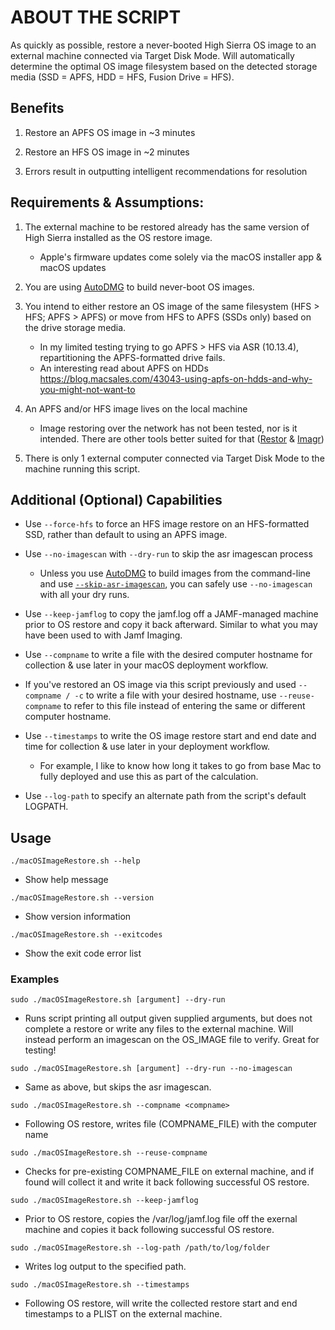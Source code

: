 
# ABOUT THE SCRIPT

As quickly as possible, restore a never-booted High Sierra OS image to an external machine
connected via Target Disk Mode.  Will automatically determine the optimal OS image filesystem
based on the detected storage media (SSD = APFS, HDD = HFS, Fusion Drive = HFS).

## Benefits

1. Restore an APFS OS image in ~3 minutes

2. Restore an HFS OS image in ~2 minutes

3. Errors result in outputting intelligent recommendations for resolution

## Requirements & Assumptions:

1. The external machine to be restored already has the same version of High Sierra installed
as the OS restore image.
	- Apple's firmware updates come solely via the macOS installer app & macOS updates

2. You are using [AutoDMG](https://github.com/MagerValp/AutoDMG) to build never-boot OS images.

3. You intend to either restore an OS image of the same filesystem (HFS > HFS; APFS > APFS)
or move from HFS to APFS (SSDs only) based on the drive storage media.
	- In my limited testing trying to go APFS > HFS via ASR (10.13.4), repartitioning the APFS-formatted drive fails.
	- An interesting read about APFS on HDDs https://blog.macsales.com/43043-using-apfs-on-hdds-and-why-you-might-not-want-to

4. An APFS and/or HFS image lives on the local machine
	- Image restoring over the network has not been tested, nor is it intended. There are other tools better suited for that ([Restor](https://github.com/google/restor) & [Imagr](https://github.com/grahamgilbert/imagr))

5. There is only 1 external computer connected via Target Disk Mode to the machine running this script.  

## Additional (Optional) Capabilities

- Use `--force-hfs` to force an HFS image restore on an HFS-formatted SSD, rather than default to using an APFS image.

- Use `--no-imagescan` with `--dry-run` to skip the asr imagescan process
	- Unless you use [AutoDMG](https://github.com/MagerValp/AutoDMG) to build images from the command-line and use [`--skip-asr-imagescan`](https://github.com/MagerValp/AutoDMG/issues/144), you can safely use `--no-imagescan` with all your dry runs.

- Use `--keep-jamflog` to copy the jamf.log off a JAMF-managed machine prior to OS restore and copy it back afterward. Similar to what you may have been used to with Jamf Imaging.

- Use `--compname` to write a file with the desired computer hostname for collection & use later in your macOS deployment workflow.

- If you've restored an OS image via this script previously and used `--compname / -c` to write a file with your desired hostname, use `--reuse-compname` to refer to this file instead of entering the same or different computer hostname.

- Use `--timestamps` to write the OS image restore start and end date and time for collection & use later in your deployment workflow.
	- For example, I like to know how long it takes to go from base Mac to fully deployed and use this as part of the calculation.

- Use `--log-path` to specify an alternate path from the script's default LOGPATH.

## Usage

`./macOSImageRestore.sh --help`
- Show help message

`./macOSImageRestore.sh --version`
- Show version information

`./macOSImageRestore.sh --exitcodes`
- Show the exit code error list

### Examples

`sudo ./macOSImageRestore.sh [argument] --dry-run`
- Runs script printing all output given supplied arguments, but does not complete a restore or write any files to the external machine. Will instead perform an imagescan on the OS_IMAGE file to verify. Great for testing!

`sudo ./macOSImageRestore.sh [argument] --dry-run --no-imagescan`
- Same as above, but skips the asr imagescan.

`sudo ./macOSImageRestore.sh --compname <compname>`
- Following OS restore, writes file (COMPNAME_FILE) with the computer name

`sudo ./macOSImageRestore.sh --reuse-compname`
- Checks for pre-existing COMPNAME_FILE on external machine, and if found will collect it and write it back following successful OS restore.

`sudo ./macOSImageRestore.sh --keep-jamflog`
- Prior to OS restore, copies the /var/log/jamf.log file off the exernal machine and copies it back following successful OS restore.

`sudo ./macOSImageRestore.sh --log-path /path/to/log/folder`
- Writes log output to the specified path.

`sudo ./macOSImageRestore.sh --timestamps`
- Following OS restore, will write the collected restore start and end timestamps to a PLIST on the external machine.
